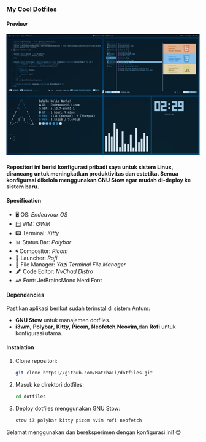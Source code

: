 ### My Cool Dotfiles

#### Preview

![Preview](assets/paleblue.png)

#### Repositori ini berisi konfigurasi pribadi saya untuk sistem Linux, dirancang untuk meningkatkan produktivitas dan estetika. Semua konfigurasi dikelola menggunakan GNU Stow agar mudah di-deploy ke sistem baru.

#### Specification

- 🖥️ OS: _Endeavour OS_
- 🪟 WM: _i3WM_
- 📟 Terminal: _Kitty_
- 📊 Status Bar: _Polybar_
- 🌀 Compositor: _Picom_
- 🚀 Launcher: _Rofi_
- 📁 File Manager: _Yazi Terminal File Manager_
- 🖋️ Code Editor: _NvChad Distro_
- 🗚  Font: JetBrainsMono Nerd Font

#### Dependencies

Pastikan aplikasi berikut sudah terinstal di sistem Antum:

- **GNU Stow** untuk manajemen dotfiles.
- **i3wm**, **Polybar**, **Kitty**, **Picom**, **Neofetch**,**Neovim**,dan **Rofi** untuk konfigurasi utama.

#### Instalation

1. Clone repositori:

   ```bash
   git clone https://github.com/MatchaTi/dotfiles.git
   ```

2. Masuk ke direktori dotfiles:

   ```bash
   cd dotfiles
   ```

3. Deploy dotfiles menggunakan GNU Stow:
   ```bash
   stow i3 polybar kitty picom nvim rofi neofetch
   ```

Selamat menggunakan dan bereksperimen dengan konfigurasi ini! 😊

